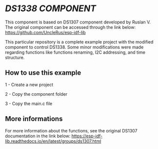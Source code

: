 # _DS1338 COMPONENT_
This component is based on DS1307 component developed by Ruslan V.
The original component can be accessed through the link below:
	https://github.com/UncleRus/esp-idf-lib
	
This particular repository is a complete example project with the modified component to control DS1338.
Some minor modifications were made regarding functions like functions renaming, I2C addressing, and time structure.

## How to use this example

1 - Create a new project

2 - Copy the component folder

3 - Copy the main.c file


## More informations

For more information about the functions, see the original DS1307 documentation in the link below:
	https://esp-idf-lib.readthedocs.io/en/latest/groups/ds1307.html

